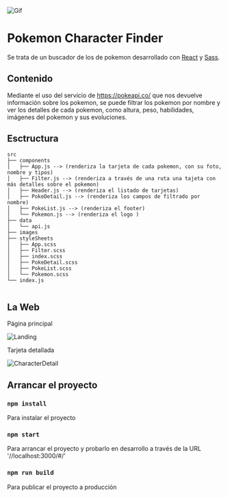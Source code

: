 ![Gif](https://media.giphy.com/media/MziKDo6gO7x8A/giphy.gif)

# Pokemon Character Finder

Se trata de un buscador de los de pokemon desarrollado con [React](https://es.reactjs.org/) y [Sass](https://sass-lang.com/).

## Contenido

Mediante el uso del servicio de https://pokeapi.co/ que nos devuelve información sobre los pokemon, se puede filtrar los pokemon por nombre y ver los detalles de cada pokemon, como altura, peso, habilidades, imágenes del pokemon y sus evoluciones.

## Esctructura

~~~
src
├── components
│   ├── App.js --> (renderiza la tarjeta de cada pokemon, con su foto, nombre y tipos)
│   ├── Filter.js --> (renderiza a través de una ruta una tajeta con más detalles sobre el pokemon)
│   ├── Header.js --> (renderiza el listado de tarjetas)
│   ├── PokeDetail.js --> (renderiza los campos de filtrado por nombre)
│   ├── PokeList.js --> (renderiza el footer)
│   └── Pokemon.js --> (renderiza el logo )
├── data
│   └── api.js
├── images
├── styleSheets
│   ├── App.scss
│   ├── Filter.scss
│   ├── index.scss
│   ├── PokeDetail.scss
│   ├── PokeList.scss
│   └── Pokemon.scss 
└── index.js


~~~

## La Web

Página principal

![Landing](https://i.ibb.co/xjBKGn0/Captura-de-pantalla-2020-12-21-a-las-21-35-37.png)

Tarjeta detallada

![CharacterDetail](https://i.ibb.co/7J9X6m3/Captura-de-pantalla-2020-12-21-a-las-21-36-12.png)

## Arrancar el proyecto

### `npm install`

Para instalar el proyecto

### `npm start`

Para arrancar el proyecto y probarlo en desarrollo a través de la URL '//localhost:3000/#/'

### `npm run build`

Para publicar el proyecto a producción
